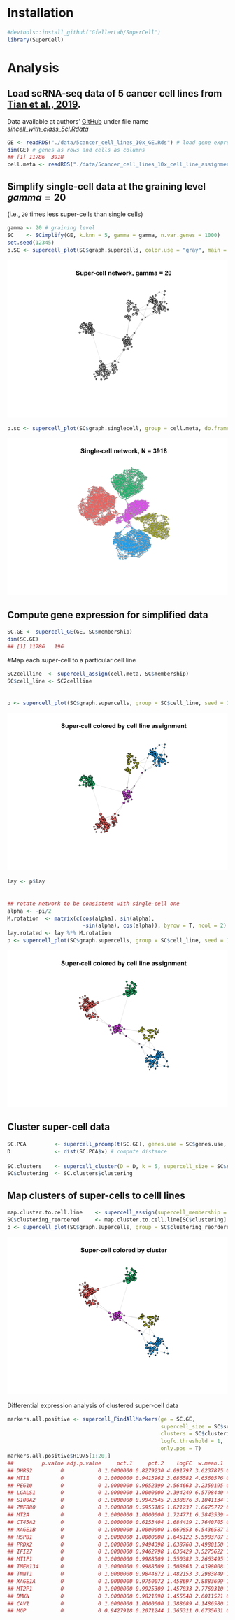 Installation
============

``` r
#devtools::install_github("GfellerLab/SuperCell")
library(SuperCell)
```

Analysis
========

Load scRNA-seq data of 5 cancer cell lines from [Tian et al., 2019](https://doi.org/10.1038/s41592-019-0425-8).
---------------------------------------------------------------------------------------------------------------

Data available at authors’
[GitHub](https://github.com/LuyiTian/sc_mixology/blob/master/data/)
under file name *sincell\_with\_class\_5cl.Rdata*

``` r
GE <- readRDS("./data/5cancer_cell_lines_10x_GE.Rds") # load gene expression matrix (logcounts)
dim(GE) # genes as rows and cells as columns
## [1] 11786  3918
cell.meta <- readRDS("./data/5cancer_cell_lines_10x_cell_line_assignment.Rds") # load cell assignment to a cancer cell line
```

Simplify single-cell data at the graining level *g**a**m**m**a* = 20
--------------------------------------------------------------------

(i.e., `20` times less super-cells than single cells)

``` r
gamma <- 20 # graining level
SC    <- SCimplify(GE, k.knn = 5, gamma = gamma, n.var.genes = 1000)
set.seed(12345)
p.SC <- supercell_plot(SC$graph.supercells, color.use = "gray", main = paste("Super-cell network, gamma =", gamma), seed = 1) # plot super-cell network
```

![](figures/Simplification-1.png)

``` r
p.sc <- supercell_plot(SC$graph.singlecell, group = cell.meta, do.frames = F, main = paste("Single-cell network, N =", dim(GE)[2]), lay.method = "components") # plot single-cell network
```

![](figures/Simplification-2.png)

Compute gene expression for simplified data
-------------------------------------------

``` r
SC.GE <- supercell_GE(GE, SC$membership)
dim(SC.GE)
## [1] 11786   196
```

\#Map each super-cell to a particular cell line

``` r
SC2cellline  <- supercell_assign(cell.meta, SC$membership)
SC$cell_line <- SC2cellline


p <- supercell_plot(SC$graph.supercells, group = SC$cell_line, seed = 1, main = "Super-cell colored by cell line assignment")
```

![](figures/unnamed-chunk-5-1.png)

``` r
lay <- p$lay


## rotate network to be consistent with single-cell one
alpha <- -pi/2
M.rotation  <- matrix(c(cos(alpha), sin(alpha),
                        -sin(alpha), cos(alpha)), byrow = T, ncol = 2)
lay.rotated <- lay %*% M.rotation
p <- supercell_plot(SC$graph.supercells, group = SC$cell_line, seed = 1, main = "Super-cell colored by cell line assignment", lay = lay.rotated)
```

![](figures/unnamed-chunk-5-2.png)

Cluster super-cell data
-----------------------

``` r
SC.PCA         <- supercell_prcomp(t(SC.GE), genes.use = SC$genes.use, supercell_size = SC$supercell_size, k = 20) #dimensionality reduction 
D              <- dist(SC.PCA$x) # compute distance 

SC.clusters    <- supercell_cluster(D = D, k = 5, supercell_size = SC$supercell_size) # cluster super-cells
SC$clustering  <- SC.clusters$clustering
```

Map clusters of super-cells to celll lines
------------------------------------------

``` r
map.cluster.to.cell.line    <- supercell_assign(supercell_membership = SC$clustering, clusters  = SC$cell_line)
SC$clustering_reordered     <- map.cluster.to.cell.line[SC$clustering]
p <- supercell_plot(SC$graph.supercells, group = SC$clustering_reordered, seed = 1, main = "Super-cell colored by cluster", lay = lay.rotated)
```

![](figures/unnamed-chunk-7-1.png)

Differential expression analysis of clustered super-cell data

``` r
markers.all.positive <- supercell_FindAllMarkers(ge = SC.GE, 
                                                 supercell_size = SC$supercell_size,
                                                 clusters = SC$clustering_reordered,
                                                 logfc.threshold = 1,
                                                 only.pos = T)
markers.all.positive$H1975[1:20,]
##         p.value adj.p.value     pct.1     pct.2    logFC  w.mean.1   w.mean.2
## DHRS2         0           0 1.0000000 0.8279230 4.091797 3.6237875 0.10054192
## MT1E          0           0 1.0000000 0.9413962 3.686582 4.6560576 0.69254917
## PEG10         0           0 1.0000000 0.9652399 2.564663 3.2359195 0.89548751
## LGALS1        0           0 1.0000000 1.0000000 2.394249 6.5798440 4.00039835
## S100A2        0           0 1.0000000 0.9942545 2.338876 3.1041134 1.24595811
## ZNF880        0           0 1.0000000 0.5955185 1.821237 1.6675772 0.08666412
## MT2A          0           0 1.0000000 1.0000000 1.724771 6.3843539 4.12274024
## CT45A2        0           0 1.0000000 0.6153404 1.684419 1.7640705 0.27318252
## XAGE1B        0           0 1.0000000 1.0000000 1.669853 6.5436587 3.66859782
## HSPB1         0           0 1.0000000 1.0000000 1.645122 5.5983707 3.87890578
## PRDX2         0           0 1.0000000 0.9494398 1.638760 3.4980150 1.33455473
## IFI27         0           0 1.0000000 0.9462798 1.636429 3.5275622 1.32877161
## MT1P1         0           0 1.0000000 0.9988509 1.550382 3.2663495 1.50666087
## TMEM134       0           0 1.0000000 0.9988509 1.508863 2.4398008 1.01156248
## TNNT1         0           0 1.0000000 0.9844872 1.482153 3.2983849 1.63217280
## XAGE1A        0           0 1.0000000 0.9750072 1.458697 2.8883699 1.06459003
## MT2P1         0           0 1.0000000 0.9925309 1.457833 2.7769310 1.18613463
## DMKN          0           0 1.0000000 0.9821890 1.455548 2.6011521 0.83344367
## CAV1          0           0 1.0000000 1.0000000 1.388689 4.1486580 2.37528254
## MGP           0           0 0.9427918 0.2071244 1.365311 0.6735631 0.01058892
```
